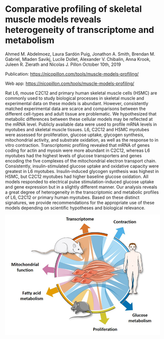 Comparative profiling of skeletal muscle models reveals heterogeneity of transcriptome and metabolism
================
Ahmed M. Abdelmoez, Laura Sardón Puig, Jonathon A. Smith, Brendan M. Gabriel, Mladen Savikj, Lucile Dollet, Alexander V. Chibalin, Anna Krook, Juleen R. Zierath and Nicolas J. Pillon
October 10th, 2019

Publication: <https://nicopillon.com/tools/muscle-models-profiling/>

Web app: <https://nicopillon.com/tools/muscle-models-profiling/>

Rat L6, mouse C2C12 and primary human skeletal muscle cells (HSMC) are commonly used to study biological processes in skeletal muscle and experimental data on these models is abundant. However, consistently matched experimental data are scarce and comparisons between the different cell-types and adult tissue are problematic. We hypothesized that metabolic differences between these cellular models may be reflected at the mRNA level. Publicly available data were used to profile mRNA levels in myotubes and skeletal muscle tissues. L6, C2C12 and HSMC myotubes were assessed for proliferation, glucose uptake, glycogen synthesis, mitochondrial activity, and substrate oxidation, as well as the response to in vitro contraction. Transcriptomic profiling revealed that mRNA of genes coding for actin and myosin were more abundant in C2C12, whereas L6 myotubes had the highest levels of glucose transporters and genes encoding the five complexes of the mitochondrial electron transport chain. Consistently, insulin-stimulated glucose uptake and oxidative capacity were greatest in L6 myotubes. Insulin-induced glycogen synthesis was highest in HSMC, but C2C12 myotubes had higher baseline glucose oxidation. All models responded to electrical pulse stimulation-induced glucose uptake and gene expression but in a slightly different manner. Our analysis reveals a great degree of heterogeneity in the transcriptomic and metabolic profiles of L6, C2C12 or primary human myotubes. Based on these distinct signatures, we provide recommendations for the appropriate use of these models depending on scientific hypotheses and biological relevance.

![](GraphicalAbstract.jpg)
